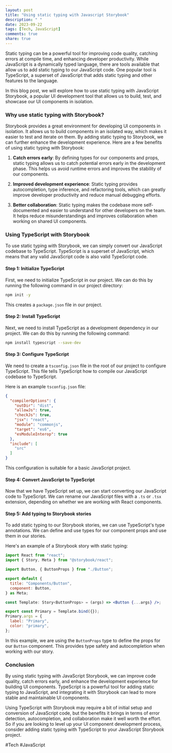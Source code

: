 ```yaml
---
layout: post
title: "Using static typing with Javascript Storybook"
description: " "
date: 2023-09-22
tags: [Tech, JavaScript]
comments: true
share: true
---
```


Static typing can be a powerful tool for improving code quality, catching errors at compile time, and enhancing developer productivity. While JavaScript is a dynamically typed language, there are tools available that allow us to add static typing to our JavaScript code. One popular tool is TypeScript, a superset of JavaScript that adds static typing and other features to the language.

In this blog post, we will explore how to use static typing with JavaScript Storybook, a popular UI development tool that allows us to build, test, and showcase our UI components in isolation.

### Why use static typing with Storybook?

Storybook provides a great environment for developing UI components in isolation. It allows us to build components in an isolated way, which makes it easier to test and iterate on them. By adding static typing to Storybook, we can further enhance the development experience. Here are a few benefits of using static typing with Storybook:

1. **Catch errors early**: By defining types for our components and props, static typing allows us to catch potential errors early in the development phase. This helps us avoid runtime errors and improves the stability of our components.

2. **Improved development experience**: Static typing provides autocompletion, type inference, and refactoring tools, which can greatly improve developer productivity and reduce manual debugging efforts.

3. **Better collaboration**: Static typing makes the codebase more self-documented and easier to understand for other developers on the team. It helps reduce misunderstandings and improves collaboration when working on shared UI components.

### Using TypeScript with Storybook

To use static typing with Storybook, we can simply convert our JavaScript codebase to TypeScript. TypeScript is a superset of JavaScript, which means that any valid JavaScript code is also valid TypeScript code.

#### Step 1: Initialize TypeScript

First, we need to initialize TypeScript in our project. We can do this by running the following command in our project directory:

```bash
npm init -y
```

This creates a `package.json` file in our project.

#### Step 2: Install TypeScript

Next, we need to install TypeScript as a development dependency in our project. We can do this by running the following command:

```bash
npm install typescript --save-dev
```

#### Step 3: Configure TypeScript

We need to create a `tsconfig.json` file in the root of our project to configure TypeScript. This file tells TypeScript how to compile our JavaScript codebase to TypeScript.

Here is an example `tsconfig.json` file:

```json
{
  "compilerOptions": {
    "outDir": "dist",
    "allowJs": true,
    "checkJs": true,
    "jsx": "react",
    "module": "commonjs",
    "target": "es6",
    "esModuleInterop": true
  },
  "include": [
    "src"
  ]
}
```

This configuration is suitable for a basic JavaScript project.

#### Step 4: Convert JavaScript to TypeScript

Now that we have TypeScript set up, we can start converting our JavaScript code to TypeScript. We can rename our JavaScript files with a `.ts` or `.tsx` extension, depending on whether we are working with React components.

#### Step 5: Add typing to Storybook stories

To add static typing to our Storybook stories, we can use TypeScript's type annotations. We can define and use types for our component props and use them in our stories.

Here's an example of a Storybook story with static typing:

```jsx
import React from "react";
import { Story, Meta } from "@storybook/react";

import Button, { ButtonProps } from "./Button";

export default {
  title: "Components/Button",
  component: Button,
} as Meta;

const Template: Story<ButtonProps> = (args) => <Button {...args} />;

export const Primary = Template.bind({});
Primary.args = {
  label: "Primary",
  color: "primary",
};
```

In this example, we are using the `ButtonProps` type to define the props for our `Button` component. This provides type safety and autocompletion when working with our story.

### Conclusion

By using static typing with JavaScript Storybook, we can improve code quality, catch errors early, and enhance the development experience for building UI components. TypeScript is a powerful tool for adding static typing to JavaScript, and integrating it with Storybook can lead to more stable and maintainable UI components.

Using TypeScript with Storybook may require a bit of initial setup and conversion of JavaScript code, but the benefits it brings in terms of error detection, autocompletion, and collaboration make it well worth the effort. So if you are looking to level up your UI component development process, consider adding static typing with TypeScript to your JavaScript Storybook project.

#Tech #JavaScript